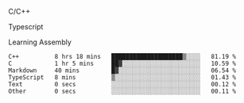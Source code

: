 <p>C/C++</p>
<p> Typescript</p>
<p>Learning Assembly</p>

<!--START_SECTION:waka-->

```text
C++          8 hrs 18 mins   ████████████████████▒░░░░   81.19 %
C            1 hr 5 mins     ██▓░░░░░░░░░░░░░░░░░░░░░░   10.59 %
Markdown     40 mins         █▓░░░░░░░░░░░░░░░░░░░░░░░   06.54 %
TypeScript   8 mins          ▒░░░░░░░░░░░░░░░░░░░░░░░░   01.43 %
Text         0 secs          ░░░░░░░░░░░░░░░░░░░░░░░░░   00.12 %
Other        0 secs          ░░░░░░░░░░░░░░░░░░░░░░░░░   00.11 %
```

<!--END_SECTION:waka-->
